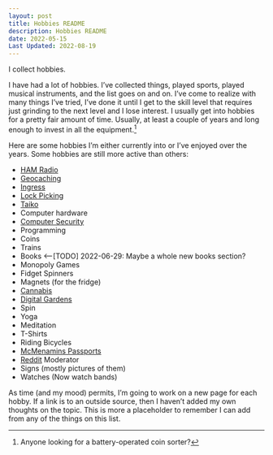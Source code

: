 ```yaml
---
layout: post
title: Hobbies README
description: Hobbies README
date: 2022-05-15
Last Updated: 2022-08-19
---
```

I collect hobbies.

I have had a lot of hobbies.  I’ve collected things, played sports, played musical instruments, and the list goes on and on.  I’ve come to realize with many things I’ve tried, I’ve done it until I get to the skill level that requires just grinding to the next level and I lose interest.  I usually get into hobbies for a pretty fair amount of time.  Usually, at least a couple of years and long enough to invest in all the equipment.[^1]

Here are some hobbies I’m either currently into or I’ve enjoyed over the years.  Some hobbies are still more active than others:

* [HAM Radio](/life/In-the-navy/)
* [Geocaching](/hobbies/geocaching/) 
* [Ingress](/hobbies/ingress/)
* [Lock Picking](/faq#Q30)
* [Taiko](/music/taiko/)
* Computer hardware
* [Computer Security](/tech/security/)
* Programming
* Coins 
* Trains
* Books <--[TODO] 2022-06-29: Maybe a whole new books section?
* Monopoly Games
* Fidget Spinners
* Magnets (for the fridge)
* [Cannabis](/cannabis/)
* [Digital Gardens](/)
* Spin
* Yoga
* Meditation
* T-Shirts
* Riding Bicycles
* [McMenamins Passports](https://www.mcmenamins.com/)
* [Reddit](https://reddit.com) Moderator
* Signs (mostly pictures of them)
* Watches (Now watch bands)


As time (and my mood) permits, I’m going to work on a new page for each hobby.  If a link is to an outside source, then I haven’t added my own thoughts on the topic.  This is more a placeholder to remember I can add from any of the things on this list.

[^1]: Anyone looking for a battery-operated coin sorter?